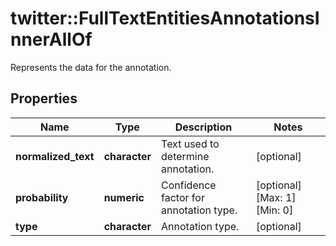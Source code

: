 # twitter::FullTextEntitiesAnnotationsInnerAllOf

Represents the data for the annotation.

## Properties
Name | Type | Description | Notes
------------ | ------------- | ------------- | -------------
**normalized_text** | **character** | Text used to determine annotation. | [optional] 
**probability** | **numeric** | Confidence factor for annotation type. | [optional] [Max: 1] [Min: 0] 
**type** | **character** | Annotation type. | [optional] 


